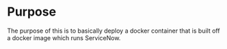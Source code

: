 # Purpose
The purpose of this is to basically deploy a docker container that is built off a docker image which runs ServiceNow.
